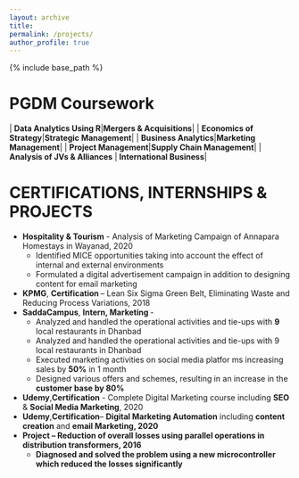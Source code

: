```yaml
---
layout: archive
title: 
permalink: /projects/
author_profile: true
---
```


{% include base_path %}

PGDM Coursework
======
| <b>Data Analytics Using R</b>|<b>Mergers & Acquisitions</b>|
| <b>Economics of Strategy</b>|<b>Strategic Management</b>|
| <b>Business Analytics</b>|<b>Marketing Management</b>|
| <b>Project Management</b>|<b>Supply Chain Management</b>|
| <b>Analysis of JVs & Alliances</b> |<b> International Business</b>|


CERTIFICATIONS, INTERNSHIPS & PROJECTS
======
* <b>Hospitality & Tourism</b> - Analysis of Marketing Campaign of Annapara Homestays in Wayanad, 2020
  * Identified MICE opportunities taking into account the effect of internal and external environments
  * Formulated a digital advertisement campaign in addition to designing content for email marketing
* <b>KPMG</b>, <b> Certification </b> – Lean Six Sigma Green Belt, Eliminating Waste and Reducing Process Variations, 2018
* <b>SaddaCampus</b>, <b> Intern, Marketing </b> -
  * Analyzed and handled the operational activities and tie-ups with <b>9</b> local restaurants in Dhanbad
  * Analyzed and handled the operational activities and tie-ups with 9 local restaurants in Dhanbad
  * Executed marketing activities on social media platfor ms increasing sales by <b>50%</b> in 1 month
  * Designed various offers and schemes, resulting in an increase in the <b>customer base by 80%</b>
* <b>Udemy</b>,<b>Certification</b> - Complete Digital Marketing course including <b>SEO</b> & <b>Social Media Marketing</b>, 2020
* <b>Udemy</b>,<b>Certification</b>– <b>Digital Marketing Automation</b> including <b>content creation</b> and <b>email Marketing<b/>, 2020
* <b>Project – Reduction of overall losses using parallel operations in distribution transformers</b>, 2016
  * Diagnosed and solved the problem using a new microcontroller which reduced the losses significantly
